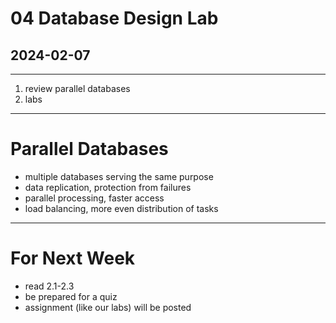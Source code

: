 # 04 Database Design Lab
## 2024-02-07

---

1. review parallel databases
2. labs

---

# Parallel Databases

- multiple databases serving the same purpose
- data replication, protection from failures
- parallel processing, faster access
- load balancing, more even distribution of tasks

---

# For Next Week

- read 2.1-2.3
- be prepared for a quiz
- assignment (like our labs) will be posted
